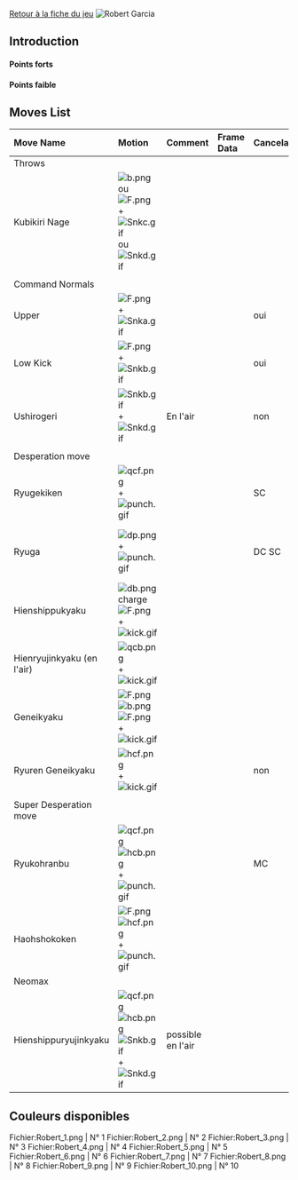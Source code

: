[Retour à la fiche du
jeu](http://basgrospoing.fr/wiki/index.php?title=The_King_of_Fighters_XIII)
![Robert Garcia](Robertkof13.gif "Robert Garcia")

## Introduction

#### Points forts

#### Points faible

## Moves List

| Move Name                  | Motion                                                                                          | Comment           | Frame Data | Cancelable | Damage LOW/HIGH/EX                                        |
|:---------------------------|:------------------------------------------------------------------------------------------------|:------------------|:-----------|:-----------|:----------------------------------------------------------|
| Throws                     |                                                                                                 |                   |            |            |                                                           |
| Kubikiri Nage              | ![](b.png "b.png") ou ![](F.png "F.png") + ![](Snkc.gif "Snkc.gif") ou ![](Snkd.gif "Snkd.gif") |                   |            |            | 100                                                       |
|                            |                                                                                                 |                   |            |            |                                                           |
| Command Normals            |                                                                                                 |                   |            |            |                                                           |
| Upper                      | ![](F.png "F.png") + ![](Snka.gif "Snka.gif")                                                   |                   |            | oui        | 25 x 2                                                    |
| Low Kick                   | ![](F.png "F.png") + ![](Snkb.gif "Snkb.gif")                                                   |                   |            | oui        | 45                                                        |
| Ushirogeri                 | ![](Snkb.gif "Snkb.gif") + ![](Snkd.gif "Snkd.gif")                                             | En l'air          |            | non        | 55                                                        |
|                            |                                                                                                 |                   |            |            |                                                           |
| Desperation move           |                                                                                                 |                   |            |            |                                                           |
| Ryugekiken                 | ![](qcf.png "qcf.png") + ![](punch.gif "punch.gif")                                             |                   |            | SC         | 65; EX Damage: 60, 70                                     |
| Ryuga                      | ![](dp.png "dp.png") +![](punch.gif "punch.gif")                                                |                   |            | DC SC      | 70 (45); C Damage: 75, 45; EX Damage: 100, 70             |
| Hienshippukyaku            | ![](db.png "db.png")charge![](F.png "F.png") + ![](kick.gif "kick.gif")                         |                   |            |            | 70; D Damage: 60 x 2; EX Damage: 70, 80                   |
| Hienryujinkyaku (en l'air) | ![](qcb.png "qcb.png") + ![](kick.gif "kick.gif")                                               |                   |            |            | 60; EX Damage: 120                                        |
| Geneikyaku                 | ![](F.png "F.png")![](b.png "b.png")![](F.png "F.png") + ![](kick.gif "kick.gif")               |                   |            |            | 0 x 2, 10 x 13, 135; EX Damage: 0 x 2, 15 x 19, 155       |
| Ryuren Geneikyaku          | ![](hcf.png "hcf.png") + ![](kick.gif "kick.gif")                                               |                   |            | non        | 10 x 3, 130; EX Damage: 10 x 6, 80                        |
|                            |                                                                                                 |                   |            |            |                                                           |
| Super Desperation move     |                                                                                                 |                   |            |            |                                                           |
| Ryukohranbu                | ![](qcf.png "qcf.png")![](hcb.png "hcb.png")+ ![](punch.gif "punch.gif")                        |                   |            | MC         | 0, 10 x 13, 30, 60; EX Damage: 0, 10 x 10, 8 x 18, 10, 50 |
| Haohshokoken               | ![](F.png "F.png")![](hcf.png "hcf.png") + ![](punch.gif "punch.gif")                           |                   |            |            | 200                                                       |
| Neomax                     |                                                                                                 |                   |            |            |                                                           |
| Hienshippuryujinkyaku      | ![](qcf.png "qcf.png")![](hcb.png "hcb.png") ![](Snkb.gif "Snkb.gif")+![](Snkd.gif "Snkd.gif")  | possible en l'air |            |            | 0 x n, 450 (125)                                          |

## Couleurs disponibles

Fichier:Robert_1.png \| N° 1 Fichier:Robert_2.png \| N° 2
Fichier:Robert_3.png \| N° 3 Fichier:Robert_4.png \| N° 4
Fichier:Robert_5.png \| N° 5 Fichier:Robert_6.png \| N° 6
Fichier:Robert_7.png \| N° 7 Fichier:Robert_8.png \| N° 8
Fichier:Robert_9.png \| N° 9 Fichier:Robert_10.png \| N° 10
